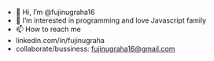 - 👋 Hi, I’m @fujinugraha16
- 👀 I’m interested in programming and love Javascript family
- 📫 How to reach me 
- linkedin.com/in/fujinugraha
- collaborate/bussiness: fujinugraha16@gmail.com

<!---
fujinugraha16/fujinugraha16 is a ✨ special ✨ repository because its `README.md` (this file) appears on your GitHub profile.
You can click the Preview link to take a look at your changes.
--->
